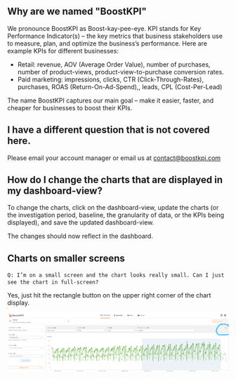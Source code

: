 
## Why are we named "BoostKPI"

We pronounce BoostKPI as Boost-kay-pee-eye.  KPI stands for Key Performance Indicator(s) – the key metrics that business stakeholders use to measure, plan, and optimize the business’s performance. Here are example KPIs for different businesses:
- Retail: revenue, AOV (Average Order Value), number of purchases, number of product-views, product-view-to-purchase conversion rates.
- Paid marketing: impressions, clicks, CTR (Click-Through-Rates), purchases, ROAS (Return-On-Ad-Spend),, leads, CPL (Cost-Per-Lead)

The name BoostKPI captures our main goal –  make it easier, faster, and cheaper for businesses to boost their KPIs.

## I have a different question that is not covered here.

Please email your account manager or email us at contact@boostkpi.com

## How do I change the charts that are displayed in my dashboard-view?

To change the charts, click on the dashboard-view, update the charts (or the investigation period, 
baseline, the granularity of data, or the KPIs being displayed), and save the updated dashboard-view.

The changes should now reflect in the dashboard. 

## Charts on smaller screens
```
Q: I’m on a small screen and the chart looks really small. Can I just see the chart in full-screen?
```
Yes, just hit the rectangle button on the upper right corner of the chart display.

![Zoom in on chart: image](../images/zoom-chart.png)